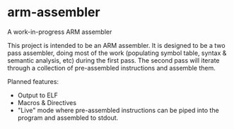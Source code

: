 # arm-assembler
A work-in-progress ARM assembler

This project is intended to be an ARM assembler. It is designed to be a two pass assembler,
doing most of the work (populating symbol table, syntax & semantic analysis, etc) during the first
pass. The second pass will iterate through a collection of pre-assembled instructions and assemble
them.

Planned features:
- Output to ELF
- Macros & Directives
- "Live" mode where pre-assembled instructions can be piped into the program and assembled to stdout.
